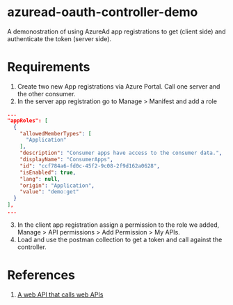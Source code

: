 # azuread-oauth-controller-demo
A demonostration of using AzureAd app registrations to get (client side) and authenticate the token (server side).

# Requirements
1. Create two new App registrations via Azure Portal. Call one server and the other consumer.
2. In the server app registration go to Manage > Manifest and add a role
```json
...
"appRoles": [
  {
    "allowedMemberTypes": [
      "Application"
    ],
    "description": "Consumer apps have access to the consumer data.",
    "displayName": "ConsumerApps",
    "id": "ccf784a6-fd0c-45f2-9c08-2f9d162a0628",
    "isEnabled": true,
    "lang": null,
    "origin": "Application",
    "value": "demo:get"
  }
],
...
```
3. In the client app registration assign a permission to the role we added, Manage > API permissions > Add Permission > My APIs.
4. Load and use the postman collection to get a token and call against the controller.

# References
1. [A web API that calls web APIs](https://docs.microsoft.com/en-us/azure/active-directory/develop/scenario-web-api-call-api-overview)
